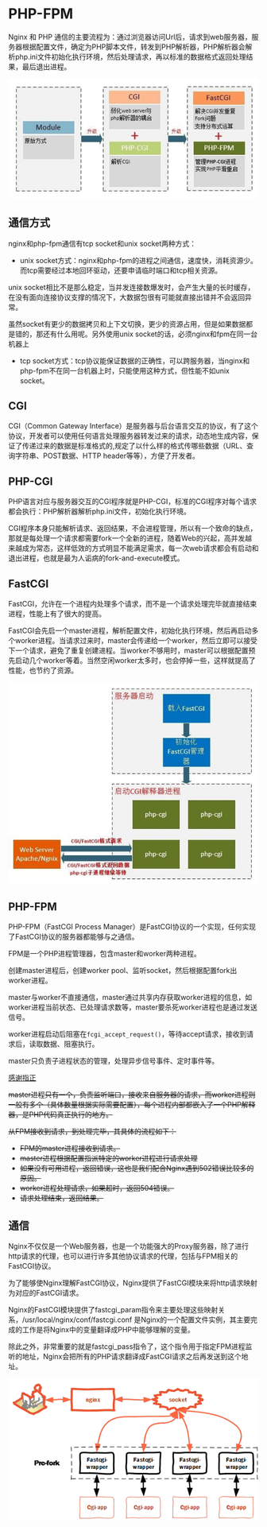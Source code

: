 # PHP-FPM

Nginx 和 PHP 通信的主要流程为：通过浏览器访问Url后，请求到web服务器，服务器根据配置文件，确定为PHP脚本文件，转发到PHP解析器，PHP解析器会解析php.ini文件初始化执行环境，然后处理请求，再以标准的数据格式返回处理结果，最后退出进程。

![cgi-fpm](../images/nginx-cgi-fpm.jpg)

## 通信方式
nginx和php-fpm通信有tcp socket和unix socket两种方式：
- unix socket方式：nginx和php-fpm的进程之间通信，速度快，消耗资源少。而tcp需要经过本地回环驱动，还要申请临时端口和tcp相关资源。

unix socket相比不是那么稳定，当并发连接数爆发时，会产生大量的长时缓存，在没有面向连接协议支撑的情况下，大数据包很有可能就直接出错并不会返回异常。

虽然socket有更少的数据拷贝和上下文切换，更少的资源占用，但是如果数据都是错的，那还有什么用呢。另外使用unix socket的话，必须nginx和fpm在同一台机器上

- tcp socket方式：tcp协议能保证数据的正确性，可以跨服务器，当nginx和php-fpm不在同一台机器上时，只能使用这种方式，但性能不如unix socket。

## CGI
CGI（Common Gateway Interface）是服务器与后台语言交互的协议，有了这个协议，开发者可以使用任何语言处理服务器转发过来的请求，动态地生成内容，保证了传递过来的数据是标准格式的,规定了以什么样的格式传哪些数据（URL、查询字符串、POST数据、HTTP header等等），方便了开发者。

## PHP-CGI
PHP语言对应与服务器交互的CGI程序就是PHP-CGI，标准的CGI程序对每个请求都会执行：PHP解析器解析php.ini文件，初始化执行环境。

CGI程序本身只能解析请求、返回结果，不会进程管理，所以有一个致命的缺点，那就是每处理一个请求都需要fork一个全新的进程，随着Web的兴起，高并发越来越成为常态，这样低效的方式明显不能满足需求，每一次web请求都会有启动和退出进程，也就是最为人诟病的fork-and-execute模式。

## FastCGI
FastCGI，允许在一个进程内处理多个请求，而不是一个请求处理完毕就直接结束进程，性能上有了很大的提高。

FastCGI会先启一个master进程，解析配置文件，初始化执行环境，然后再启动多个worker进程。当请求过来时，master会传递给一个worker，然后立即可以接受下一个请求，避免了重复创建进程。当worker不够用时，master可以根据配置预先启动几个worker等着。当然空闲worker太多时，也会停掉一些，这样就提高了性能，也节约了资源。

![fast-cgi](../images/nginx-fastcgi.jpg)

## PHP-FPM
PHP-FPM（FastCGI Process Manager）是FastCGI协议的一个实现，任何实现了FastCGI协议的服务器都能够与之通信。

FPM是一个PHP进程管理器，包含master和worker两种进程。

创建master进程后，创建worker pool、监听socket，然后根据配置fork出worker进程。

master与worker不直接通信，master通过共享内存获取worker进程的信息，如worker进程当前状态、已处理请求数等，master要杀死worker进程也是通过发送信号。

worker进程启动后阻塞在`fcgi_accept_request()`，等待accept请求，接收到请求后，读取数据、阻塞执行。

master只负责子进程状态的管理，处理异步信号事件、定时事件等。

[感谢指正](https://github.com/ruesin/php-tree/issues/1)

~~master进程只有一个，负责监听端口，接收来自服务器的请求，而worker进程则一般有多个（具体数量根据实际需要配置），每个进程内部都嵌入了一个PHP解释器，是PHP代码真正执行的地方。~~

~~从FPM接收到请求，到处理完毕，其具体的流程如下：~~
- ~~FPM的master进程接收到请求。~~
- ~~master进程根据配置指派特定的worker进程进行请求处理~~
- ~~如果没有可用进程，返回错误，这也是我们配合Nginx遇到502错误比较多的原因。~~
- ~~worker进程处理请求，如果超时，返回504错误。~~
- ~~请求处理结束，返回结果。~~


## 通信
Nginx不仅仅是一个Web服务器，也是一个功能强大的Proxy服务器，除了进行http请求的代理，也可以进行许多其他协议请求的代理，包括与FPM相关的FastCGI协议。

为了能够使Nginx理解FastCGI协议，Nginx提供了FastCGI模块来将http请求映射为对应的FastCGI请求。

Nginx的FastCGI模块提供了fastcgi_param指令来主要处理这些映射关系，/usr/local/nginx/conf/fastcgi.conf 是Nginx的一个配置文件实例，其主要完成的工作是将Nginx中的变量翻译成PHP中能够理解的变量。

除此之外，非常重要的就是fastcgi_pass指令了，这个指令用于指定FPM进程监听的地址，Nginx会把所有的PHP请求翻译成FastCGI请求之后再发送到这个地址。

![socket](../images/nginx-socket.png)
